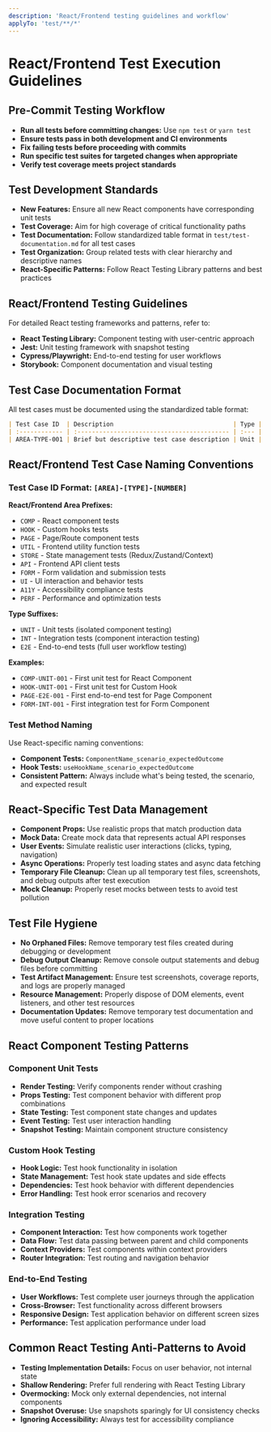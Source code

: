 ```yaml
---
description: 'React/Frontend testing guidelines and workflow'
applyTo: 'test/**/*'
---
```


# React/Frontend Test Execution Guidelines

## Pre-Commit Testing Workflow

- **Run all tests before committing changes:** Use `npm test` or `yarn test`
- **Ensure tests pass in both development and CI environments**
- **Fix failing tests before proceeding with commits**
- **Run specific test suites for targeted changes when appropriate**
- **Verify test coverage meets project standards**

## Test Development Standards

- **New Features:** Ensure all new React components have corresponding unit tests
- **Test Coverage:** Aim for high coverage of critical functionality paths
- **Test Documentation:** Follow standardized table format in `test/test-documentation.md` for all test cases
- **Test Organization:** Group related tests with clear hierarchy and descriptive names
- **React-Specific Patterns:** Follow React Testing Library patterns and best practices

## React/Frontend Testing Guidelines

For detailed React testing frameworks and patterns, refer to:

- **React Testing Library:** Component testing with user-centric approach
- **Jest:** Unit testing framework with snapshot testing
- **Cypress/Playwright:** End-to-end testing for user workflows
- **Storybook:** Component documentation and visual testing

## Test Case Documentation Format

All test cases must be documented using the standardized table format:

```markdown
| Test Case ID  | Description                                 | Type | Status    |
| :------------ | :------------------------------------------ | :--- | :-------- |
| AREA-TYPE-001 | Brief but descriptive test case description | Unit | Completed |
```

## React/Frontend Test Case Naming Conventions

### Test Case ID Format: `[AREA]-[TYPE]-[NUMBER]`

**React/Frontend Area Prefixes:**

- `COMP` - React component tests
- `HOOK` - Custom hooks tests
- `PAGE` - Page/Route component tests
- `UTIL` - Frontend utility function tests
- `STORE` - State management tests (Redux/Zustand/Context)
- `API` - Frontend API client tests
- `FORM` - Form validation and submission tests
- `UI` - UI interaction and behavior tests
- `A11Y` - Accessibility compliance tests
- `PERF` - Performance and optimization tests

**Type Suffixes:**

- `UNIT` - Unit tests (isolated component testing)
- `INT` - Integration tests (component interaction testing)
- `E2E` - End-to-end tests (full user workflow testing)

**Examples:**

- `COMP-UNIT-001` - First unit test for React Component
- `HOOK-UNIT-001` - First unit test for Custom Hook
- `PAGE-E2E-001` - First end-to-end test for Page Component
- `FORM-INT-001` - First integration test for Form Component

### Test Method Naming

Use React-specific naming conventions:

- **Component Tests:** `ComponentName_scenario_expectedOutcome`
- **Hook Tests:** `useHookName_scenario_expectedOutcome`
- **Consistent Pattern:** Always include what's being tested, the scenario, and expected result

## React-Specific Test Data Management

- **Component Props:** Use realistic props that match production data
- **Mock Data:** Create mock data that represents actual API responses
- **User Events:** Simulate realistic user interactions (clicks, typing, navigation)
- **Async Operations:** Properly test loading states and async data fetching
- **Temporary File Cleanup:** Clean up all temporary test files, screenshots, and debug outputs after test execution
- **Mock Cleanup:** Properly reset mocks between tests to avoid test pollution

## Test File Hygiene

- **No Orphaned Files:** Remove temporary test files created during debugging or development
- **Debug Output Cleanup:** Remove console output statements and debug files before committing
- **Test Artifact Management:** Ensure test screenshots, coverage reports, and logs are properly managed
- **Resource Management:** Properly dispose of DOM elements, event listeners, and other test resources
- **Documentation Updates:** Remove temporary test documentation and move useful content to proper locations

## React Component Testing Patterns

### Component Unit Tests

- **Render Testing:** Verify components render without crashing
- **Props Testing:** Test component behavior with different prop combinations
- **State Testing:** Test component state changes and updates
- **Event Testing:** Test user interaction handling
- **Snapshot Testing:** Maintain component structure consistency

### Custom Hook Testing

- **Hook Logic:** Test hook functionality in isolation
- **State Management:** Test hook state updates and side effects
- **Dependencies:** Test hook behavior with different dependencies
- **Error Handling:** Test hook error scenarios and recovery

### Integration Testing

- **Component Interaction:** Test how components work together
- **Data Flow:** Test data passing between parent and child components
- **Context Providers:** Test components within context providers
- **Router Integration:** Test routing and navigation behavior

### End-to-End Testing

- **User Workflows:** Test complete user journeys through the application
- **Cross-Browser:** Test functionality across different browsers
- **Responsive Design:** Test application behavior on different screen sizes
- **Performance:** Test application performance under load

## Common React Testing Anti-Patterns to Avoid

- **Testing Implementation Details:** Focus on user behavior, not internal state
- **Shallow Rendering:** Prefer full rendering with React Testing Library
- **Overmocking:** Mock only external dependencies, not internal components
- **Snapshot Overuse:** Use snapshots sparingly for UI consistency checks
- **Ignoring Accessibility:** Always test for accessibility compliance
